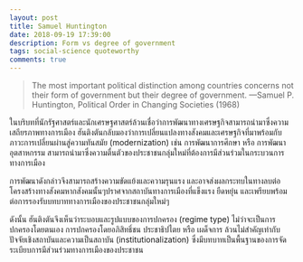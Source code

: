 ```yaml
---
layout: post
title: Samuel Huntington
date: 2018-09-19 17:39:00
description: Form vs degree of government
tags: social-science quoteworthy
comments: true
---
```


<blockquote>
      The most important political distinction among countries concerns not their form of government but their degree of government.  
    —Samuel P. Huntington, Political Order in Changing Societies (1968)
</blockquote>

ในบริบทที่นักรัฐศาสตร์และนักเศรษฐศาสตร์ล้วนเชื่อว่าการพัฒนาทางเศรษฐกิจสามารถนำมาซึ่งความเสถียรภาพทางการเมือง ฮันติงตันกลับมองว่าการเปลี่ยนแปลงทางสังคมและเศรษฐกิจที่มาพร้อมกับภาวะการเปลี่ยนผ่านสู่ความทันสมัย (modernization) เช่น การพัฒนาการศึกษา หรือ การพัฒนาอุตสาหกรรม สามารถนำมาซึ่งความตื่นตัวของประชาชนกลุ่มใหม่ที่ต้องการมีส่วนร่วมในกระบวนการทางการเมือง

การพัฒนาดังกล่าวจึงสามารถสร้างความขัดแย้งและความรุนแรง และอาจส่งผลกระทบในทางลบต่อโครงสร้างทางสังคมหากสังคมนั้นๆปราศจากสถาบันทางการเมืองที่แข็งแรง ยืดหยุ่น และเพรียบพร้อมต่อการรองรับบทบาททางการเมืองของประชาชนกลุ่มใหม่ๆ

ดังนั้น ฮันติงตันจึงเห็นว่าระบอบและรูปแบบของการปกครอง (regime type) ไม่ว่าจะเป็นการปกครองโดยตนเอง การปกครองโดยอภิสิทธิ์ชน ประชาธิปไตย หรือ เผด็จการ ล้วนไม่สำคัญเท่ากับปัจจัยเชิงสถาบันและความเป็นสถาบัน (institutionalization) ซึ่งมีบทบาทเป็นพื้นฐานของการจัดระเบียบการมีส่วนร่วมทางการเมืองของประชาชน 
